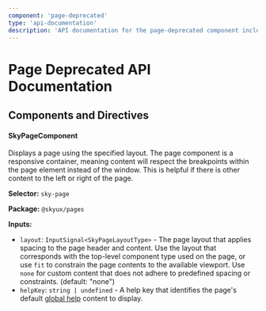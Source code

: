 ```yaml
---
component: 'page-deprecated'
type: 'api-documentation'
description: 'API documentation for the page-deprecated component including components, interfaces, and types.'
---
```


# Page Deprecated API Documentation

## Components and Directives

#### SkyPageComponent

Displays a page using the specified layout. The page component is a responsive container,
meaning content will respect the breakpoints within the page element instead of the window.
This is helpful if there is other content to the left or right of the page.

**Selector:** `sky-page`

**Package:** `@skyux/pages`

**Inputs:**

- `layout`: `InputSignal<SkyPageLayoutType>` - The page layout that applies spacing to the page header and content. Use the layout
that corresponds with the top-level component type used on the page, or use `fit` to
constrain the page contents to the available viewport.
Use `none` for custom content that does not adhere to predefined spacing or constraints. (default: "none")
- `helpKey`: `string | undefined` - A help key that identifies the page's default [global help](https://developer.blackbaud.com/skyux/learn/develop/global-help) content to display.